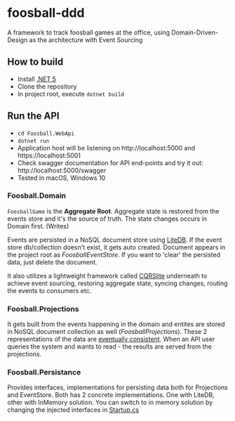 # foosball-ddd
A framework to track foosball games at the office, using Domain-Driven-Design as the architecture with Event Sourcing

## How to build
- Install [.NET 5](https://dotnet.microsoft.com/download/dotnet/5.0)
- Clone the repository
- In project root, execute `dotnet build`

## Run the API
- `cd Foosball.WebApi`
- `dotnet run`
- Application host will be listening on http://localhost:5000 and https://localhost:5001
- Check swagger documentation for API end-points and try it out: http://localhost:5000/swagger
- Tested in macOS, Windows 10

### Foosball.Domain
`FoosballGame` is the **Aggregate Root**. 
Aggregate state is restored from the events store and it's the source of truth. The state changes occurs in Domain first. (Writes)

Events are persisted in a NoSQL document store using [LiteDB](https://www.litedb.org/).
If the event store db/collection doesn't exist, it gets auto created. Document appears in the project root as _FoosballEventStore_. If you want to 'clear' the persisted data, just delete the document.

It also utilizes a lightweight framework called [CQRSlite](https://github.com/gautema/CQRSlite) underneath to achieve event sourcing, restoring aggregate state, syncing changes, routing the events to consumers etc.

### Foosball.Projections
It gets built from the events happening in the domain and entites are stored in NoSQL document collection as well (_FoosballProjections_).
These 2 representations of the data are [eventually consistent](https://en.wikipedia.org/wiki/Eventual_consistency). 
When an API user queries the system and wants to read - the results are served from the projections.

### Foosball.Persistance
Provides interfaces, implementations for persisting data both for Projections and EventStore. 
Both has 2 concrete implementations. One with LiteDB, other with InMemory solution.
You can switch to in memory solution by changing the injected interfaces in [Startup.cs](https://github.com/ibo549/foosball-ddd/blob/main/Foosball.WebApi/Startup.cs)
